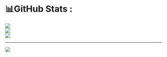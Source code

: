 # 📊GitHub Stats :
![](https://github-readme-stats.vercel.app/api?username=MRNOBODY-ZST&theme=radical&hide_border=false&include_all_commits=false&count_private=false)<br/>
![](https://github-readme-streak-stats.herokuapp.com/?user=MRNOBODY-ZST&theme=radical&hide_border=false)<br/>
![](https://github-readme-stats.vercel.app/api/top-langs/?username=MRNOBODY-ZST&theme=radical&hide_border=false&include_all_commits=false&count_private=false&layout=compact)

---
[![](https://visitcount.itsvg.in/api?id=MRNOBODY-ZST&icon=0&color=0)](https://visitcount.itsvg.in)
